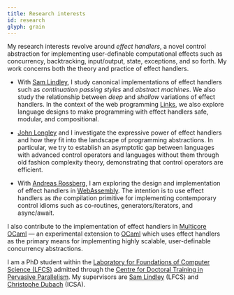```yaml
---
title: Research interests
id: research
glyph: grain
---
```


My research interests revolve around *effect handlers*, a novel
control abstraction for implementing user-definable computational
effects such as concurrency, backtracking, input/output, state,
exceptions, and so forth. My work concerns both the theory and
practice of effect handlers.

  * With [Sam Lindley](http://homepages.inf.ed.ac.uk/slindley), I
    study canonical implementations of effect handlers such as
    *continuation passing styles* and *abstract machines*. We also
    study the relationship between *deep* and *shallow* variations of
    effect handlers. In the context of the web programming
    [Links](https://www.links-lang.org), we also explore language
    designs to make programming with effect handlers safe, modular,
    and compositional.

  * [John Longley](http://homepages.inf.ed.ac.uk/jrl/) and I
    investigate the expressive power of effect handlers and how they
    fit into the landscape of programming abstractions. In particular,
    we try to establish an asymptotic gap between languages with
    advanced control operators and languages without them through old
    fashion complexity theory, demonstrating that control operators
    are efficient.

  * With [Andreas Rossberg](https://people.mpi-sws.org/~rossberg/), I
    am exploring the design and implementation of effect handlers in
    [WebAssembly](https://github.com/effect-handlers/wasm-effect-handlers). The
    intention is to use effect handlers as *the* compilation primitive
    for implementing contemporary control idioms such as co-routines,
    generators/iterators, and async/await.

<!-- My research interests revolve around the design, implementation, and -->
<!-- use of *handlers for algebraic effects* to model and control -->
<!-- user-definable computational effects. I am exploring the design, -->
<!-- implementation, and application spaces of handlers in the contexts of -->
<!-- the [Links programming language](http://www.links-lang.org) and -->
<!-- [Multicore OCaml](https://ocaml.io/w/Multicore) &mdash; an -->
<!-- experimental extension to the [OCaml programming -->
<!-- language](https://ocaml.org) which uses algebraic effects and handlers -->
<!-- to compose concurrency. -->

I also contribute to the implementation of effect handlers in
[Multicore OCaml](https://github.com/ocamllabs/ocaml-multicore)
&mdash; an experimental extension to [OCaml](https://ocaml.org) which
uses effect handlers as the primary means for implementing highly
scalable, user-definable concurrency abstractions.

I am a PhD student within the [Laboratory for Foundations of Computer
Science (LFCS)](http://wcms.inf.ed.ac.uk/lfcs/) admitted through the
[Centre for Doctoral Training in Pervasive
Parallelism](http://pervasiveparallelism.inf.ed.ac.uk/). My
supervisors are [Sam Lindley](http://homepages.inf.ed.ac.uk/slindley)
(LFCS) and [Christophe Dubach](http://homepages.inf.ed.ac.uk/cdubach)
(ICSA).
